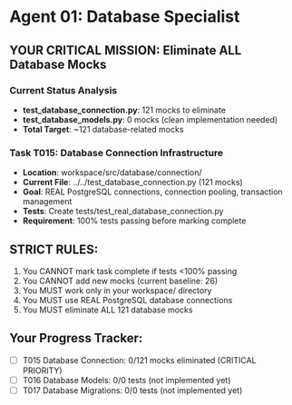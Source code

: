 # Agent 01: Database Specialist

## YOUR CRITICAL MISSION: Eliminate ALL Database Mocks

### Current Status Analysis
- **test_database_connection.py**: 121 mocks to eliminate
- **test_database_models.py**: 0 mocks (clean implementation needed)
- **Total Target**: ~121 database-related mocks

### Task T015: Database Connection Infrastructure
- **Location**: workspace/src/database/connection/
- **Current File**: ../../test_database_connection.py (121 mocks)
- **Goal**: REAL PostgreSQL connections, connection pooling, transaction management
- **Tests**: Create tests/test_real_database_connection.py
- **Requirement**: 100% tests passing before marking complete

## STRICT RULES:
1. You CANNOT mark task complete if tests <100% passing
2. You CANNOT add new mocks (current baseline: 26)
3. You MUST work only in your workspace/ directory
4. You MUST use REAL PostgreSQL database connections
5. You MUST eliminate ALL 121 database mocks

## Your Progress Tracker:
- [ ] T015 Database Connection: 0/121 mocks eliminated (CRITICAL PRIORITY)
- [ ] T016 Database Models: 0/0 tests (not implemented yet)  
- [ ] T017 Database Migrations: 0/0 tests (not implemented yet)
